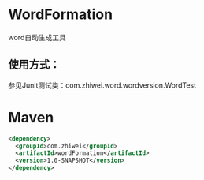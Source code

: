 # WordFormation

word自动生成工具

## 使用方式：

参见Junit测试类：com.zhiwei.word.wordversion.WordTest

# Maven

```xml
<dependency>
  <groupId>com.zhiwei</groupId>
  <artifactId>wordFormation</artifactId>
  <version>1.0-SNAPSHOT</version>
</dependency>
```